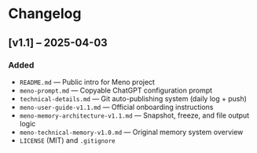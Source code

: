 # Changelog

## [v1.1] – 2025-04-03

### Added
- `README.md` — Public intro for Meno project
- `meno-prompt.md` — Copyable ChatGPT configuration prompt
- `technical-details.md` — Git auto-publishing system (daily log + push)
- `meno-user-guide-v1.1.md` — Official onboarding instructions
- `meno-memory-architecture-v1.1.md` — Snapshot, freeze, and file output logic
- `meno-technical-memory-v1.0.md` — Original memory system overview
- `LICENSE` (MIT) and `.gitignore`
